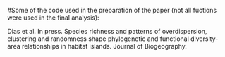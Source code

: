 #Some of the code used in the preparation of the paper (not all fuctions were used in the final analysis):

Dias et al. In press. Species richness and patterns of overdispersion, clustering and randomness shape phylogenetic and functional diversity-area relationships in habitat islands. Journal of Biogeography.
